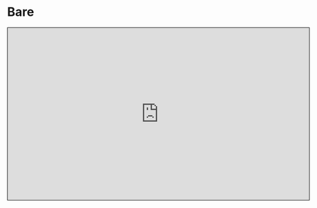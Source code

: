# Bare

<iframe src="https://duddel.github.io/yourgamelib/yg_examples/bare" style="width: 700px; height: 400px; border: 1px solid black" name="Yourgame Example Bare"></iframe>
